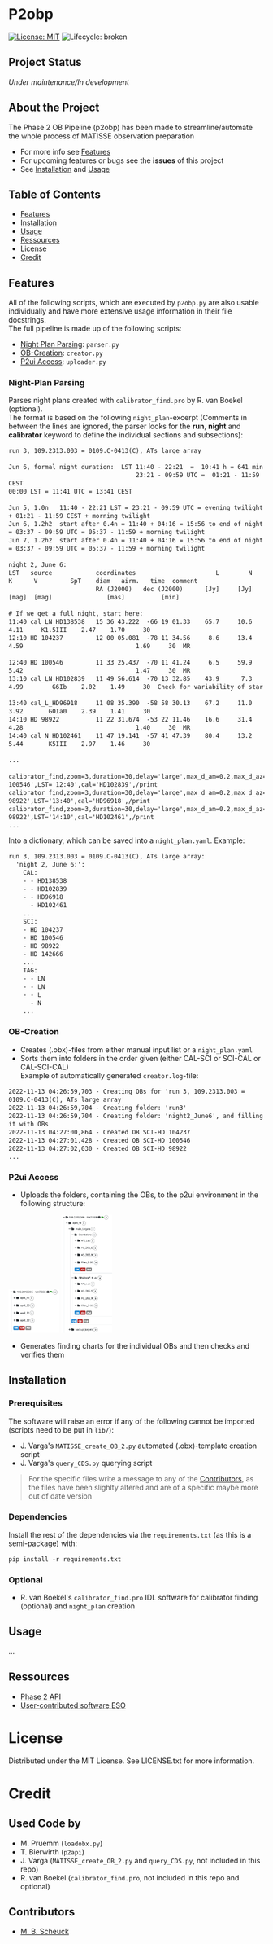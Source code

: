# P2obp

<!-- Project Shields -->
[![License: MIT](https://img.shields.io/badge/license-MIT-green.svg)](https://opensource.org/licenses/MIT)
![Lifecycle: broken](https://img.shields.io/badge/lifecycle-broken-red.svg)

<!-- Project Status -->
## Project Status
_Under maintenance/In development_

<!-- About The Project -->
## About the Project
The Phase 2 OB Pipeline (p2obp) has been made to streamline/automate the whole process of MATISSE observation preparation

* For more info see [Features](#features)
* For upcoming features or bugs see the **issues** of this project
* See [Installation](#installation) and [Usage](#usage)

<!-- Table of Contents -->
## Table of Contents
* [Features](#features)
* [Installation](#installation)
* [Usage](#usage)
* [Ressources](#ressources)
* [License](#license)
* [Credit](#credit)

<!-- Features -->
## Features
All of the following scripts, which are executed by `p2obp.py` are also usable individually and have more extensive usage information in their file docstrings.<br>
The full pipeline is made up of the following scripts:<br>

* [Night Plan Parsing](#night-plan-parsing): `parser.py`
* [OB-Creation](#ob-creation): `creator.py`
* [P2ui Access](#p2ui-access): `uploader.py`

### Night-Plan Parsing
Parses night plans created with `calibrator_find.pro` by R. van Boekel (optional).<br>
The format is based on the following `night_plan`-excerpt (Comments in between the lines are ignored, the parser looks for the **run**, **night** and **calibrator** keyword to define the individual sections and subsections):
```
run 3, 109.2313.003 = 0109.C-0413(C), ATs large array

Jun 6, formal night duration:  LST 11:40 - 22:21  =  10:41 h = 641 min
                                   23:21 - 09:59 UTC =  01:21 - 11:59  CEST
00:00 LST = 11:41 UTC = 13:41 CEST

Jun 5, 1.0n   11:40 - 22:21 LST = 23:21 - 09:59 UTC = evening twilight + 01:21 - 11:59 CEST + morning twilight
Jun 6, 1.2h2  start after 0.4n = 11:40 + 04:16 = 15:56 to end of night = 03:37 - 09:59 UTC = 05:37 - 11:59 + morning twilight
Jun 7, 1.2h2  start after 0.4n = 11:40 + 04:16 = 15:56 to end of night = 03:37 - 09:59 UTC = 05:37 - 11:59 + morning twilight

night 2, June 6:
LST   source            coordinates                      L        N      K      V         SpT    diam   airm.   time  comment
                        RA (J2000)   dec (J2000)      [Jy]     [Jy]  [mag]  [mag]               [mas]          [min]

# If we get a full night, start here:
11:40 cal_LN_HD138538   15 36 43.222  -66 19 01.33    65.7     10.6          4.11     K1.5III    2.47    1.70     30
12:10 HD 104237         12 00 05.081  -78 11 34.56     8.6     13.4   4.59                               1.69     30  MR

12:40 HD 100546         11 33 25.437  -70 11 41.24     6.5     59.9   5.42                               1.47     30  MR
13:10 cal_LN_HD102839   11 49 56.614  -70 13 32.85    43.9      7.3          4.99        G6Ib    2.02    1.49     30  Check for variability of star

13:40 cal_L_HD96918     11 08 35.390  -58 58 30.13    67.2     11.0          3.92       G0Ia0    2.39    1.41     30
14:10 HD 98922          11 22 31.674  -53 22 11.46    16.6     31.4   4.28                               1.40     30  MR
14:40 cal_N_HD102461    11 47 19.141  -57 41 47.39    80.4     13.2          5.44       K5III    2.97    1.46     30

...

calibrator_find,zoom=3,duration=30,delay='large',max_d_am=0.2,max_d_az=90,minF10=5,max_diam=3,do_cal=0,LN=1,'HD 100546',LST='12:40',cal='HD102839',/print
calibrator_find,zoom=3,duration=30,delay='large',max_d_am=0.2,max_d_az=90,minF10=5,max_diam=3,do_cal=1,LN=0,'HD 98922',LST='13:40',cal='HD96918',/print
calibrator_find,zoom=3,duration=30,delay='large',max_d_am=0.2,max_d_az=90,minF10=5,max_diam=3,do_cal=0,LN=0,'HD 98922',LST='14:10',cal='HD102461',/print
...
```
Into a dictionary, which can be saved into a `night_plan.yaml`. Example:
```
run 3, 109.2313.003 = 0109.C-0413(C), ATs large array:
  'night 2, June 6:':
    CAL:
    - - HD138538
    - - HD102839
    - - HD96918
      - HD102461
    ...
    SCI:
    - HD 104237
    - HD 100546
    - HD 98922
    - HD 142666
    ...
    TAG:
    - - LN
    - - LN
    - - L
      - N
    ...
```

### OB-Creation
* Creates (.obx)-files from either manual input list or a `night_plan.yaml`
* Sorts them into folders in the order given (either CAL-SCI or SCI-CAL or CAL-SCI-CAL)<br>
Example of automatically generated `creator.log`-file:
```
2022-11-13 04:26:59,703 - Creating OBs for 'run 3, 109.2313.003 = 0109.C-0413(C), ATs large array'
2022-11-13 04:26:59,704 - Creating folder: 'run3'
2022-11-13 04:26:59,704 - Creating folder: 'night2_June6', and filling it with OBs
2022-11-13 04:27:00,864 - Created OB SCI-HD 104237
2022-11-13 04:27:01,428 - Created OB SCI-HD 100546
2022-11-13 04:27:02,030 - Created OB SCI-HD 98922
...
```

### P2ui Access
* Uploads the folders, containing the OBs, to the p2ui environment in the following structure:
<p float="left">
  <img src="images/night_folders_p2ui.png" width="100" />
  <img src="images/folder_structure_p2ui.png" width="100" />
</p>

* Generates finding charts for the individual OBs and then checks and verifies them

<!-- Getting Started -->
## Installation
### Prerequisites
The software will raise an error if any of the following cannot be imported (scripts need to be put in `lib/`):
* J. Varga's `MATISSE_create_OB_2.py` automated (.obx)-template creation script
* J. Varga's `query_CDS.py` querying script

> For the specific files write a message to any of the [Contributors](#contributors), as the files have been slighlty altered and are of a specific maybe more out of date version

### Dependencies
Install the rest of the dependencies via the `requirements.txt` (as this is a semi-package) with:
```
pip install -r requirements.txt
```

### Optional
* R. van Boekel's `calibrator_find.pro` IDL software for calibrator finding (optional) and `night_plan` creation

<!-- USAGE EXAMPLES -->
## Usage
...

## Ressources
* [Phase 2 API](https://www.eso.org/sci/observing/phase2/p2intro/Phase2API.html)
* [User-contributed software ESO](https://www.eso.org/sci/observing/phase2/p2intro/Phase2API/ApiContributedSoftware.html)

<!-- License -->
# License
Distributed under the MIT License. See LICENSE.txt for more information.

<!-- Credit -->
# Credit
## Used Code by
* M. Pruemm (`loadobx.py`)
* T. Bierwirth (`p2api`)
* J. Varga (`MATISSE_create_OB_2.py` and `query_CDS.py`, not included in this repo)
* R. van Boekel (`calibrator_find.pro`, not included in this repo and optional)

## Contributors
* [M. B. Scheuck](https://www.github.com/MBSck/)
